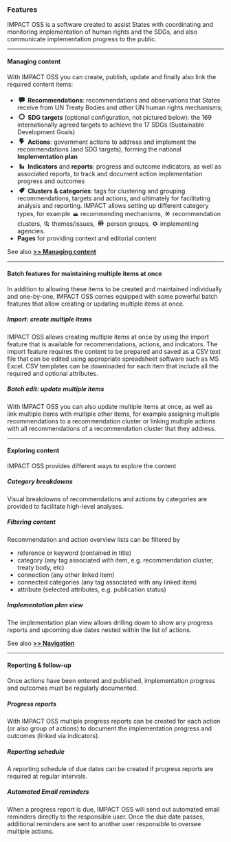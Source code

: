 ### Features

IMPACT OSS is a software created to assist States with coordinating and monitoring implementation of human rights and the SDGs, and also communicate implementation progress to the public.

---

#### Managing content

With IMPACT OSS you can create, publish, update and finally also link the required content items:
* ![](/assets/icon-recommendations_small.png) **Recommendations**: recommendations and observations that States receive from UN Treaty Bodies and other UN human rights mechanisms;
* ![](/assets/icon-sdgs_small.png) **SDG targets** (optional configuration, not pictured below): the 169 internationally agreed targets to achieve the 17 SDGs (Sustainable Development Goals)
* ![](/assets/icon-action_small.png) **Actions**: government actions to address and implement the recommendations (and SDG targets), forming the national **Implementation plan**
* ![](/assets/icon-indicators_small.png) **Indicators** and **reports**: progress and outcome indicators, as well as associated reports, to track and document action implementation progress and outcomes
* ![](/assets/icon-categories_small.png) **Clusters & categories**: tags for clustering and grouping recommendations, targets and actions, and ultimately for facilitating analysis and reporting. IMPACT allows setting up different category types, for example ![](/assets/icon-hr-bodies_small.png) recommending mechanisms, ![](/assets/icon-clusters_small.png) recommendation clusters, ![](/assets/icon-hr-issues_small.png) themes/issues, ![](/assets/icon-affected-persons_small.png) person groups,
![](/assets/icon-organisations_small.png) implementing agencies.
* **Pages** for providing context and editorial content

See also **[>> Managing content](/intro/management.md)**

---

#### Batch features for maintaining multiple items at once

In addition to allowing these items to be created and maintained individually and one-by-one, IMPACT OSS comes equipped with some powerful batch features that allow creating or updating multiple items at once.

##### Import: create multiple items

IMPACT OSS allows creating multiple items at once by using the import feature that is available for recommendations, actions, and indicators. The import feature requires the content to be prepared and saved as a CSV text file that can be edited using appropriate spreadsheet software such as MS Excel. CSV templates can be downloaded for each item that include all the required and optional attributes.

##### Batch edit: update multiple items

With IMPACT OSS you can also update multiple items at once, as well as link multiple items with multiple other items, for example assigning multiple recommendations to a recommendation cluster or linking multiple actions with all recommendations of a recommendation cluster that they address.

---

#### Exploring content

IMPACT OSS provides different ways to explore the content

##### Category breakdowns

Visual breakdowns of recommendations and actions by categories are provided to facilitate high-level analyses.

##### Filtering content

Recommendation and action overview lists can be filtered by
* reference or keyword (contained in title)
* category (any tag associated with item, e.g. recommendation cluster, treaty body, etc)
* connection (any other linked item)
* connected categories (any tag associated with any linked item)
* attribute (selected attributes, e.g. publication status)

##### Implementation plan view

The implementation plan view allows drilling down to show any progress reports and upcoming due dates nested within the list of actions.

See also **[>> Navigation](/intro/navigation.md)**

---

#### Reporting & follow-up

Once actions have been entered and published, implementation progress and outcomes must be regularly documented.

##### Progress reports

With IMPACT OSS multiple progress reports can be created for each action (or also group of actions) to document the implementation progress and outcomes (linked via indicators).

##### Reporting schedule

A reporting schedule of due dates can be created if progress reports are required at regular intervals.

##### Automated Email reminders

When a progress report is due, IMPACT OSS will send out automated email reminders directly to the responsible user. Once the due date passes, additional reminders are sent to another user responsible to oversee multiple actions.
